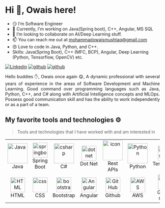 <div class="d-flex flex-column justify-content-center align-items-center w-100" *ngIf="bio$ | async as bio">
    <div class="d-flex flex-column min-vh-95 justify-content-center align-items-center w-100">
            <h1>Hi 👋, <b>Owais here!</b></h1>
     
- :smirk: I’m Software Engineer
- 🌱 Currently, I'm working on Java(Spring boot), C++, Angular, MS SQL
- 💞️ I’m looking to collaborate on AI/Deep Learning stuff.
- 📫 You can reach me out at mohammadowaismushtaq@gmail.com
- :heart_eyes: Love to code in Java, Python, and C++.
- Skills: Java(Spring Boot), C++ (MFC, BCP), Angular, Deep Learning (Python, Tensorflow, OpenCV) etc.
<div align="justify">

[![Linkedin](https://img.shields.io/badge/Follow-12100E.svg?style=for-the-badge&logo=Linkedin&logoColor=white)](https://www.linkedin.com/in/muhammadowaismushtaq/)
[![github](https://img.shields.io/badge/Follow-12100E.svg?style=for-the-badge&logo=github&logoColor=white)](https://github.com/muhammadowaismushtaq/)
[![github](https://img.shields.io/badge/Follow-12100E.svg?style=for-the-badge&logo=instagram&logoColor=white)](https://www.instagram.com/m_owaismushtaq/)
    
    
</div>
</div>  
<p align="justify"> 
Hello buddies ✋, Owais once again 😋, A dynamic professional with several years of experience in the areas of Software Development and Machine Learning. Good command over programming languages such as Java, Python, C++, and C# along with Artificial Intelligence concepts and MLOps. Possess good communication skill and has the ability to work independently or as a part of a team.
&nbsp;
  </div>
</p>

## My favorite tools and technologies ⚙️ 

> Tools and technologies that I have worked with and am interested in
<table>
  <tr>
    <td align="center" width="96">
        <img src="https://techstack-generator.vercel.app/java-icon.svg" alt="Java" width="65" height="65" />
      <br>Java
    </td>
    <td align="center" width="96">
        <img src="https://skillicons.dev/icons?i=spring" width="48" height="48" alt="springboot" />
      <br>Spring Boot
    </td>
     <td align="center" width="96">
        <img src="https://techstack-generator.vercel.app/csharp-icon.svg" alt="csharp" width="65" height="65" />
      <br>C#
    </td>                                                                                                      
    <td align="center" width="96">
        <img src="https://skillicons.dev/icons?i=dotnet" width="48" height="48" alt="dotnet" />
      <br>Dot Net
    </td>                                                                                                                   
    <td align="center" width="96">
        <img src="https://techstack-generator.vercel.app/restapi-icon.svg" alt="icon" width="65" height="65" />
      <br>Rest APIs
    </td>                                                                                          
    <td align="center" width="96">
        <a href="#macropower-tech">
          <img src="https://techstack-generator.vercel.app/python-icon.svg" alt="Python" width="65" height="65" />
        </a>
        <br>Python
      </td>                                                                                                         
      <td align="center" width="96">
          <img src="https://skillicons.dev/icons?i=tensorflow" width="48" height="48" alt="Tensorflow" />
        <br>Tensorflow
      </td>
    <td align="center" width="96">
        <img src="https://techstack-generator.vercel.app/cpp-icon.svg" alt="Cpp" width="65" height="65" />
      <br>C++
    </td>
 </tr>                                                                                                        
 <tr> 
    <td align="center"  width="96">
        <img src="https://skillicons.dev/icons?i=html" width="48" height="48" alt="HTML" />
      <br>HTML
    </td>                                                                                  
    <td align="center" width="96">
        <img src="https://skillicons.dev/icons?i=css" width="48" height="48" alt="css" />
      <br>CSS
    </td>                                                                                   
    <td align="center"  width="96">
        <img src="https://skillicons.dev/icons?i=bootstrap" width="48" height="48" alt="bootstrap" />
      <br>Bootstrap
    </td>                                                                                   
    <td align="center" width="96">
        <img src="https://skillicons.dev/icons?i=angular" width="48" height="48" alt="Angular" />
      <br>Angular
    </td>        
       <td align="center" width="96">
        <img src="https://techstack-generator.vercel.app/github-icon.svg" width="48" height="48" alt="GitHub" />
      <br>Github
    </td>
    <td align="center" width="96">
        <img src="https://skillicons.dev/icons?i=aws" width="48" height="48" alt="AWS" />
      <br>AWS
    </td>                                                                        
    <td align="center" width="96">
        <img src="https://skillicons.dev/icons?i=gcp" width="48" height="48" alt="AWS" />
      <br>Google Cloud
    </td>                                                                           
    <td align="center" width="96">
        <img src="https://techstack-generator.vercel.app/docker-icon.svg" alt="icon" width="65" height="65" />
      <br>Docker
    </td>                                                                                                  
  </tr>
</table>

